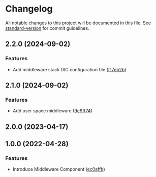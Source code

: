 # Changelog

All notable changes to this project will be documented in this file. See [standard-version](https://github.com/conventional-changelog/standard-version) for commit guidelines.

## 2.2.0 (2024-09-02)


### Features

* Add middleware stack DIC configuration file ([f17eb2b](https://github.com/waglpz/webapp-middleware/commit/f17eb2b908d99ae4714a1ba0d9b5f4812bbbbbcb))


## 2.1.0 (2024-09-02)


### Features

* Add user space middleware ([9e9ff74](https://github.com/waglpz/webapp-middleware/commit/9e9ff7456af0c6cfa0c1a63279e893ecb7c5c9ca))


## 2.0.0 (2023-04-17)


## 1.0.0 (2022-04-28)


### Features

* Introduce Middleware Component ([ec0affb](https://github.com/waglpz/webapp-middleware/commit/ec0affbd4b896d6e9b071914cd775c87e1b076e1))
